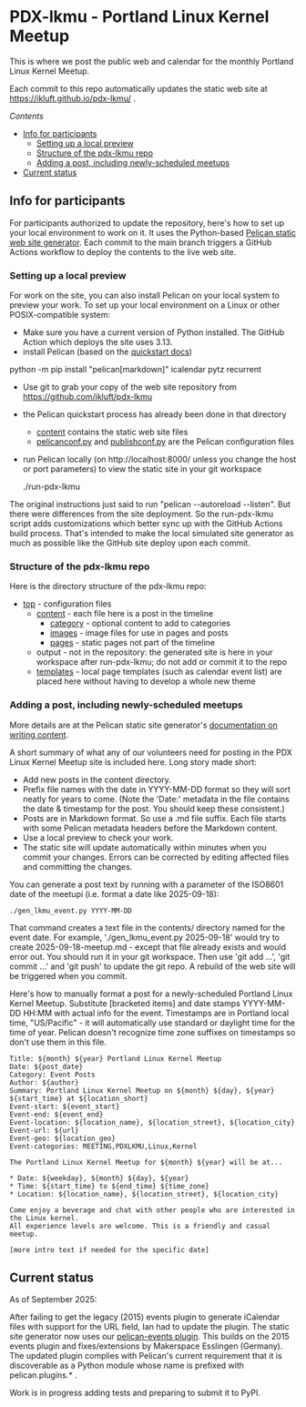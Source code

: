 # PDX-lkmu - Portland Linux Kernel Meetup
This is where we post the public web and calendar for the monthly Portland Linux Kernel Meetup.

Each commit to this repo automatically updates the static web site at https://ikluft.github.io/pdx-lkmu/ .

_Contents_

* [Info for participants](#info-participants)
    * [Setting up a local preview](#setup-preview)
    * [Structure of the pdx-lkmu repo](#repo-structure)
    * [Adding a post, including newly-scheduled meetups](#add-post)
* [Current status](#current-status)

<a name="info-participants"></a>
## Info for participants
For participants authorized to update the repository, here's how to set up your local environment to work on it. It uses the Python-based [Pelican static web site generator](https://docs.getpelican.com/en/latest/). Each commit to the main branch triggers a GitHub Actions workflow to deploy the contents to the live web site.

<a name="setup-preview"></a>
### Setting up a local preview
For work on the site, you can also install Pelican on your local system to preview your work. To set up your local environment on a Linux or other POSIX-compatible system:

* Make sure you have a current version of Python installed. The GitHub Action which deploys the site uses 3.13.
* install Pelican (based on the [quickstart docs](https://docs.getpelican.com/en/latest/quickstart.html))

 python -m pip install "pelican[markdown]" icalendar pytz recurrent

* Use git to grab your copy of the web site repository from https://github.com/ikluft/pdx-lkmu
* the Pelican quickstart process has already been done in that directory
    * [content](content) contains the static web site files
    * [pelicanconf.py](pelicanconf.py) and [publishconf.py](publishconf.py) are the Pelican configuration files
* run Pelican locally (on http://localhost:8000/ unless you change the host or port parameters) to view the static site in your git workspace

    ./run-pdx-lkmu

The original instructions just said to run "pelican --autoreload --listen". But there were differences from the site deployment. So the run-pdx-lkmu script adds customizations which better sync up with the GitHub Actions build process. That's intended to make the local simulated site generator as much as possible like the GitHub site deploy upon each commit.

<a name="repo-structure"></a>
### Structure of the pdx-lkmu repo

Here is the directory structure of the pdx-lkmu repo:

* [top](.) - configuration files
    * [content](content) - each file here is a post in the timeline
        * [category](category) - optional content to add to categories
        * [images](images) - image files for use in pages and posts
        * [pages](pages) - static pages not part of the timeline
    * output - not in the repository: the generated site is here in your workspace after run-pdx-lkmu; do not add or commit it to the repo
    * [templates](templates) - local page templates (such as calendar event list) are placed here without having to develop a whole new theme

<a name="add-post"></a>
### Adding a post, including newly-scheduled meetups

More details are at the Pelican static site generator's [documentation on writing content](https://docs.getpelican.com/en/latest/content.html).

A short summary of what any of our volunteers need for posting in the PDX Linux Kernel Meetup site is included here. Long story made short:

* Add new posts in the content directory.
* Prefix file names with the date in YYYY-MM-DD format so they will sort neatly for years to come. (Note the 'Date:' metadata in the file contains the date & timestamp for the post. You should keep these consistent.)
* Posts are in Markdown format. So use a .md file suffix. Each file starts with some Pelican metadata headers before the Markdown content.
* Use a local preview to check your work.
* The static site will update automatically within minutes when you commit your changes. Errors can be corrected by editing affected files and committing the changes.

You can generate a post text by running with a parameter of the ISO8601 date of the meetupi (i.e. format a date like 2025-09-18):

    ./gen_lkmu_event.py YYYY-MM-DD

That command creates a text file in the contents/ directory named for the event date. For example, './gen_lkmu_event.py 2025-09-18' would try to create 2025-09-18-meetup.md - except that file already exists and would error out. You should run it in your git workspace. Then use 'git add ...', 'git commit ...' and 'git push' to update the git repo. A rebuild of the web site will be triggered when you commit.

Here's how to manually format a post for a newly-scheduled Portland Linux Kernel Meetup. Substitute [bracketed items] and date stamps YYYY-MM-DD HH:MM with actual info for the event. Timestamps are in Portland local time, "US/Pacific" - it will automatically use standard or daylight time for the time of year. Pelican doesn't recognize time zone suffixes on timestamps so don't use them in this file.

    Title: ${month} ${year} Portland Linux Kernel Meetup
    Date: ${post_date}
    Category: Event Posts
    Author: ${author}
    Summary: Portland Linux Kernel Meetup on ${month} ${day}, ${year} ${start_time} at ${location_short}
    Event-start: ${event_start}
    Event-end: ${event_end}
    Event-location: ${location_name}, ${location_street}, ${location_city}
    Event-url: ${url}
    Event-geo: ${location_geo}
    Event-categories: MEETING,PDXLKMU,Linux,Kernel

    The Portland Linux Kernel Meetup for ${month} ${year} will be at...

    * Date: ${weekday}, ${month} ${day}, ${year}
    * Time: ${start_time} to ${end_time} ${time_zone}
    * Location: ${location_name}, ${location_street}, ${location_city}

    Come enjoy a beverage and chat with other people who are interested in the Linux kernel.
    All experience levels are welcome. This is a friendly and casual meetup.

    [more intro text if needed for the specific date]

<a name="current-status"></a>
## Current status

As of September 2025:

After failing to get the legacy (2015) events plugin to generate iCalendar files with support for the URL field, Ian had to update the plugin. The static site generator now uses our [pelican-events plugin](https://github.com/ikluft/pelican-events). This builds on the 2015 events plugin and fixes/extensions by Makerspace Esslingen (Germany). The updated plugin complies with Pelican's current requirement that it is discoverable as a Python module whose name is prefixed with pelican.plugins.* .

Work is in progress adding tests and preparing to submit it to PyPI.
